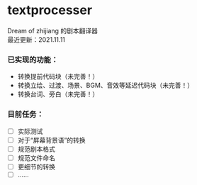 # textprocesser

Dream of zhijiang 的剧本翻译器  
最近更新：2021.11.11

### 已实现的功能：
- 转换提前代码块（未完善！）
- 转换立绘、过渡、场景、BGM、音效等延迟代码块（未完善！）
- 转换台词、旁白（未完善！）

### 目前任务：
- [ ] 实际测试
- [ ] 对于“屏幕背景语”的转换
- [ ] 规范剧本格式
- [ ] 规范文件命名
- [ ] 更细节的转换
- [ ] ……
